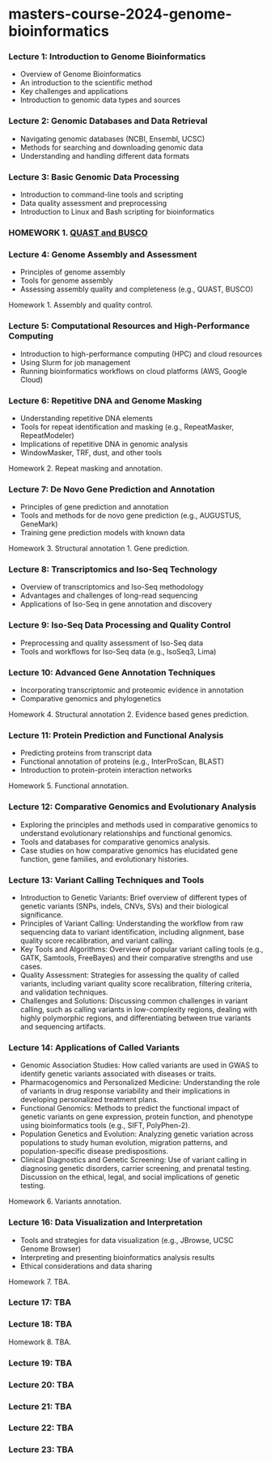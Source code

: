 # masters-course-2024-genome-bioinformatics

### Lecture 1: Introduction to Genome Bioinformatics
- Overview of Genome Bioinformatics
- An introduction to the scientific method
- Key challenges and applications
- Introduction to genomic data types and sources

### Lecture 2: Genomic Databases and Data Retrieval
- Navigating genomic databases (NCBI, Ensembl, UCSC)
- Methods for searching and downloading genomic data
- Understanding and handling different data formats

### Lecture 3: Basic Genomic Data Processing
- Introduction to command-line tools and scripting
- Data quality assessment and preprocessing
- Introduction to Linux and Bash scripting for bioinformatics

### HOMEWORK 1. [QUAST and BUSCO](https://github.com/aglabx/masters-course-2024-genome-bioinformatics/blob/main/homeworks/hw1_2024.md)

### Lecture 4: Genome Assembly and Assessment
- Principles of genome assembly
- Tools for genome assembly
- Assessing assembly quality and completeness (e.g., QUAST, BUSCO)

Homework 1. Assembly and quality control.

### Lecture 5: Computational Resources and High-Performance Computing
- Introduction to high-performance computing (HPC) and cloud resources
- Using Slurm for job management
- Running bioinformatics workflows on cloud platforms (AWS, Google Cloud)

### Lecture 6: Repetitive DNA and Genome Masking
- Understanding repetitive DNA elements
- Tools for repeat identification and masking (e.g., RepeatMasker, RepeatModeler)
- Implications of repetitive DNA in genomic analysis
- WindowMasker, TRF, dust, and other tools

Homework 2. Repeat masking and annotation.

### Lecture 7: De Novo Gene Prediction and Annotation
- Principles of gene prediction and annotation
- Tools and methods for de novo gene prediction (e.g., AUGUSTUS, GeneMark)
- Training gene prediction models with known data

Homework 3. Structural annotation 1. Gene prediction.

### Lecture 8: Transcriptomics and Iso-Seq Technology
- Overview of transcriptomics and Iso-Seq methodology
- Advantages and challenges of long-read sequencing
- Applications of Iso-Seq in gene annotation and discovery

### Lecture 9: Iso-Seq Data Processing and Quality Control
- Preprocessing and quality assessment of Iso-Seq data
- Tools and workflows for Iso-Seq data (e.g., IsoSeq3, Lima)

### Lecture 10: Advanced Gene Annotation Techniques
- Incorporating transcriptomic and proteomic evidence in annotation
- Comparative genomics and phylogenetics

Homework 4. Structural annotation 2. Evidence based genes prediction.

### Lecture 11: Protein Prediction and Functional Analysis
- Predicting proteins from transcript data
- Functional annotation of proteins (e.g., InterProScan, BLAST)
- Introduction to protein-protein interaction networks

Homework 5. Functional annotation.

### Lecture 12: Comparative Genomics and Evolutionary Analysis
- Exploring the principles and methods used in comparative genomics to understand evolutionary relationships and functional genomics.
- Tools and databases for comparative genomics analysis.
- Case studies on how comparative genomics has elucidated gene function, gene families, and evolutionary histories.

### Lecture 13: Variant Calling Techniques and Tools
- Introduction to Genetic Variants: Brief overview of different types of genetic variants (SNPs, indels, CNVs, SVs) and their biological significance.
- Principles of Variant Calling: Understanding the workflow from raw sequencing data to variant identification, including alignment, base quality score recalibration, and variant calling.
- Key Tools and Algorithms: Overview of popular variant calling tools (e.g., GATK, Samtools, FreeBayes) and their comparative strengths and use cases.
- Quality Assessment: Strategies for assessing the quality of called variants, including variant quality score recalibration, filtering criteria, and validation techniques.
- Challenges and Solutions: Discussing common challenges in variant calling, such as calling variants in low-complexity regions, dealing with highly polymorphic regions, and differentiating between true variants and sequencing artifacts.

### Lecture 14: Applications of Called Variants
- Genomic Association Studies: How called variants are used in GWAS to identify genetic variants associated with diseases or traits.
- Pharmacogenomics and Personalized Medicine: Understanding the role of variants in drug response variability and their implications in developing personalized treatment plans.
- Functional Genomics: Methods to predict the functional impact of genetic variants on gene expression, protein function, and phenotype using bioinformatics tools (e.g., SIFT, PolyPhen-2).
- Population Genetics and Evolution: Analyzing genetic variation across populations to study human evolution, migration patterns, and population-specific disease predispositions.
- Clinical Diagnostics and Genetic Screening: Use of variant calling in diagnosing genetic disorders, carrier screening, and prenatal testing. Discussion on the ethical, legal, and social implications of genetic testing.

Homework 6. Variants annotation.

### Lecture 16: Data Visualization and Interpretation
- Tools and strategies for data visualization (e.g., JBrowse, UCSC Genome Browser)
- Interpreting and presenting bioinformatics analysis results
- Ethical considerations and data sharing

Homework 7. TBA.

### Lecture 17: TBA

### Lecture 18: TBA

Homework 8. TBA.

### Lecture 19: TBA

### Lecture 20: TBA

### Lecture 21: TBA

### Lecture 22: TBA

### Lecture 23: TBA
